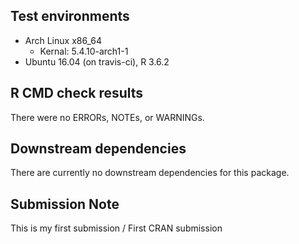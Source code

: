 ## Test environments

* Arch Linux x86_64
    + Kernal: 5.4.10-arch1-1
* Ubuntu 16.04 (on travis-ci), R 3.6.2

## R CMD check results

There were no ERRORs, NOTEs, or WARNINGs. 

## Downstream dependencies

There are currently no downstream dependencies for this package.

## Submission Note

This is my first submission / First CRAN submission
